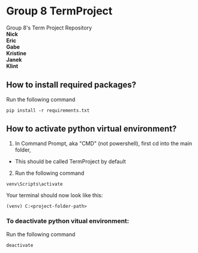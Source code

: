# Group 8 TermProject
Group 8's Term Project Repository\
**Nick**\
**Eric**\
**Gabe**\
**Kristine**\
**Janek**\
**Klint**

## How to install required packages?
Run the following command
```
pip install -r requirements.txt
```

## How to activate python virtual environment?
1. In Command Prompt, aka "CMD" (not powershell), first cd into the main folder,
- This should be called TermProject by default
2. Run the following command
```
venv\Scripts\activate
```
Your terminal should now look like this:
```
(venv) C:<project-folder-path>
```

### To deactivate python vitual environment:
Run the following command
```
deactivate
```